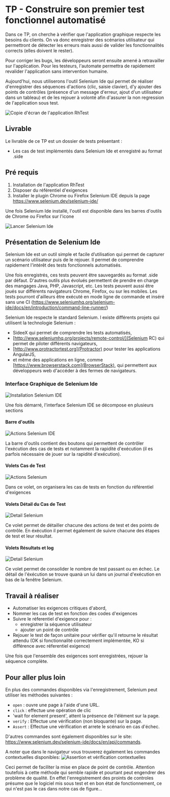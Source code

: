 # TP - Construire son premier test fonctionnel automatisé

Dans ce TP, on cherche à vérifier que l'application graphique respecte les besoins du clients. On va donc enregistrer des scénarios utilisateur qui permettront de détecter les erreurs mais aussi de valider les fonctionnalités corrects (elles doivent le rester).

Pour corriger les bugs, les développeurs seront ensuite amené à retravailler sur l'application. Pour les testeurs, l'automate permettra de rapidement revalider l'application sans intervention humaine. 

Aujourd'hui, nous utiliserons l'outil Selenium Ide qui permet de réaliser d'enregistrer des séquences d'actions (clic, saisie clavier), d'y ajouter des points de contrôles (présence d'un message d'erreur, ajout d'un utilisateur dans un tableau) et de les rejouer à volonté afin d'assurer la non regression de l'application sous test.

![Copie d'écran de l'application RhTest](/docs/screenshot.png)

## Livrable

Le livrable de ce TP est un dossier de tests présentant :
- Les cas de test implémentés dans Selenium Ide et enregistré au format .side


## Pré requis

 1. Installation de l'application RhTest
 2. Disposer du référentiel d'exigences
 3. Installer le plugin Chrome ou Firefox Selenium IDE depuis la page https://www.selenium.dev/selenium-ide/

 Une fois Selenium Ide  installé, l'outil est disponible dans les barres d'outils de  Chrome ou Firefox sur l'icone 

 ![Lancer Selenium Ide](/docs/selenium-ide128.png)

## Présentation de Selenium Ide

Selenium Ide est un outil simple et facile d’utilisation qui permet de capturer un scénario utilisateur puis de le rejouer.
Il permet de comprendre rapidement l'intérêt des tests fonctionnels automatisés.

Une fois enregistrés, ces tests peuvent être sauvegardés au format .side par défaut. D'autres outils plus évolués permettent de prendre en charge des mangages Java, PHP, Javascript, etc. Les tests peuvent aussi être joués sur différents navigateurs Chrome, Firefox, ou sur les mobiles. Les tests pourront d'ailleurs être exécuté en mode ligne de commande et inséré sans une CI (https://www.seleniumhq.org/selenium-ide/docs/en/introduction/command-line-runner/)

Selenium Ide respecte le standard Selenium. l existe différents projets qui utilisent la technologie Selenium : 
 - SideeX qui permet de comprendre les tests automatisés, 
 - [http://www.seleniumhq.org/projects/remote-control/](Selenium RC) qui permet de piloter différents navigateurs,
 - [http://www.protractortest.org](Protractor) pour tester les applications AngularJS,
 - et même des applications en ligne, comme [https://www.browserstack.com](BrowserStack), qui permettent aux développeurs web d'accéder à des fermes de navigateurs.


### Interface Graphique de Selenium Ide

![Installation Selenium IDE](/docs/Selenium-ExempleJeu.png)

Une fois démarré, l'interface Selenium IDE se décompose en plusieurs sections

#### Barre d'outils

![Actions Selenium IDE](/docs/Selenium-Outils.png)

La barre d'outils contient des boutons qui permettent de contrôler l'exécution des cas de tests et notamment la rapidité d'exécution (il es parfois nécessaire de jouer sur la rapidité d'exécution).

#### Volets Cas de Test

![Actions Selenium](/docs/Selenium_CasDeTest.png)

Dans ce volet, on organisera les cas de tests en fonction du référentiel d'exigences

#### Volets Détail du Cas de Test

![Detail Selenium](/docs/Selenium_DetailCasDeTest.png)

Ce volet permet de détailler chacune des actions de test et des points de contrôle.  En éxécution il permet également de suivre chacune des étapes de test et leur résultat.

#### Volets Résultats et log

![Detail Selenium](/docs/Selenium-Result.png)

Ce volet permet de consolider le nombre de test passant ou en échec. Le détail de l'éxécution se trouve quanà un lui dans un journal d'exécution en bas de la fenêtre Selenium.




 
## Travail à réaliser

 - Automatiser les exigences critiques d'abord,
 - Nommer les cas de test en fonction des codes d'exigences
 - Suivre le réferentiel d'exigence pour : 
   - enregistrer la séquence utilisateur
   - ajouter un point de contrôle
 - Rejouer le test de façon unitaire pour vérifier qu'il retourne le résultat attendu (OK si fonctionnalité correctement implémentée, KO si différence avec réferentiel exigence)  

Une fois que l'ensemble des exigences sont enregistrées, rejouer la séquence complète.



## Pour aller plus loin

En plus des commandes disponibles via l'enregistrement, Selenium peut utiliser les méthodes suivantes :

 - `open` : ouvre une page à l'aide d'une URL.
 - `click` : effectue une opération de clic
 - 'wait for element present', attent la présence de l'élément sur la page.
 - `verify` : Effectue une vérification (non bloquante)  sur la page.
 - `Assert` : Effectue une vérification et arrete le scénario en cas d'échec.
 

D'autres commandes sont également disponibles sur le site:  https://www.selenium.dev/selenium-ide/docs/en/api/commands. 

A noter que dans le navigateur vous trouverez également les commandes contextuelles disponibles:
![Assertion et vérification contextuelles](/docs/Selenium-assert.png)


Ceci permet de faciliter la mise en place de point de contrôle. Attention toutefois à cette méthode qui semble rapide et pourtant peut engendrer des problème de qualité. En effet l'enregistrement des proints de controles présume que le logiciel mis sous test et en bon état de fonctionnement, ce qui n'est pas le cas dans notre cas de figure...
